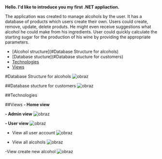 **Hello. I'd like to introduce you my first .NET appliaction.**

The application was created to manage alcohols by the user. It has a database of products which users create their own. 
Users could create, remove, update, delete produts.
He might even receive suggestions what alcohol he could make from his ingredients.
User could quickly calculate the starting sugar for the production of his wine by providing the appropriate parameters.

- [Alcohol structure](#Database Structure for alcohols)
- [Database stucture](#Database stucture for customers)
- [Technologies](#Technologies)
- [Views](#views)

#Database Structure for alcohols
![obraz](https://github.com/SuchMateusz/WebAppMVC/assets/103280699/3884c7a4-8d87-4308-a13b-1b0481cbf420)

##Database stucture for customers
![obraz](https://github.com/SuchMateusz/WebAppMVC/assets/103280699/cb15ed3a-52bc-4e91-a4c6-cbf859873d27)

##Technologies


##Views
**- Home view**
  
**- Admin view**
  ![obraz](https://github.com/SuchMateusz/WebAppMVC/assets/103280699/4e265e4f-0173-4c4b-9e4a-d2d9145366ad)

**- User view**
  ![obraz](https://github.com/SuchMateusz/WebAppMVC/assets/103280699/0a8e8554-cfad-4b7d-894f-7f16c87973db)

- View all user account
 ![obraz](https://github.com/SuchMateusz/WebAppMVC/assets/103280699/af96f2e8-5d08-41ec-8176-7a84044c921e)

- View all alcohols
 ![obraz](https://github.com/SuchMateusz/WebAppMVC/assets/103280699/666784b3-a24e-445d-95c3-5e14baee4586)

-View create new alcohol
![obraz](https://github.com/SuchMateusz/WebAppMVC/assets/103280699/1a81fe91-a8a5-4f74-8ee1-3a727c8ba16a)
